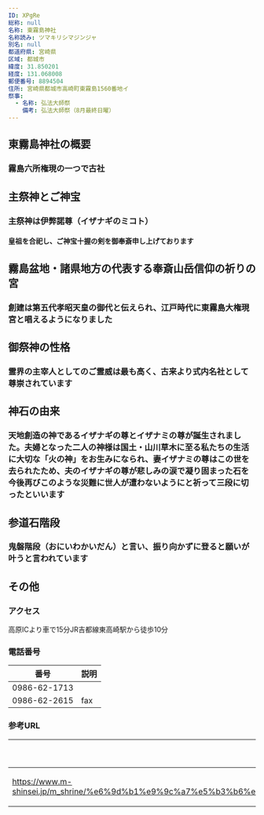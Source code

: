```yaml
---
ID: XPgRe
総称: null
名称: 東霧島神社
名称読み: ツマキリシマジンジャ
別名: null
都道府県: 宮崎県
区域: 都城市
緯度: 31.850201
経度: 131.068008
郵便番号: 8894504
住所: 宮崎県都城市高崎町東霧島1560番地イ
祭事:
  - 名称: 弘法大師祭
    備考: 弘法大師祭（8月最終日曜）
---
```


## 東霧島神社の概要

### 霧島六所権現の一つで古社

## 主祭神とご神宝

### 主祭神は伊弊諾尊（イザナギのミコト）

#### 皇祖を合祀し、ご神宝十握の剣を御奉斎申し上げております

## 霧島盆地・諸県地方の代表する奉斎山岳信仰の祈りの宮

### 創建は第五代孝昭天皇の御代と伝えられ、江戸時代に東霧島大権現宮と唱えるようになりました

## 御祭神の性格

### 霊界の主宰人としてのご霊威は最も高く、古来より式内名社として尊崇されています

## 神石の由来

### 天地創造の神であるイザナギの尊とイザナミの尊が誕生されました。夫婦となった二人の神様は国土・山川草木に至る私たちの生活に大切な「火の神」をお生みになられ、妻イザナミの尊はこの世を去られたため、夫のイザナギの尊が悲しみの涙で凝り固まった石を今後再びこのような災難に世人が遭わないようにと祈って三段に切ったといいます

## 参道石階段

### 鬼磐階段（おにいわかいだん）と言い、振り向かずに登ると願いが叶うと言われています

## その他

### アクセス

高原ICより車で15分JR吉都線東高崎駅から徒歩10分

### 電話番号

| 番号         | 説明 |
| ------------ | ---- |
| 0986-62-1713 |      |
| 0986-62-2615 | fax  |

### 参考URL

| URL                                                                                                                                                                                          | 説明   |
| -------------------------------------------------------------------------------------------------------------------------------------------------------------------------------------------- | ------ |
| https://www.m-shinsei.jp/m_shrine/%e6%9d%b1%e9%9c%a7%e5%b3%b6%e7%a5%9e%e7%a4%be%ef%bc%88%e3%81%a4%e3%81%be%e3%81%8d%e3%82%8a%e3%81%97%e3%81%be%e3%81%98%e3%82%93%e3%81%98%e3%82%83%ef%bc%89/ | 神社庁 |
